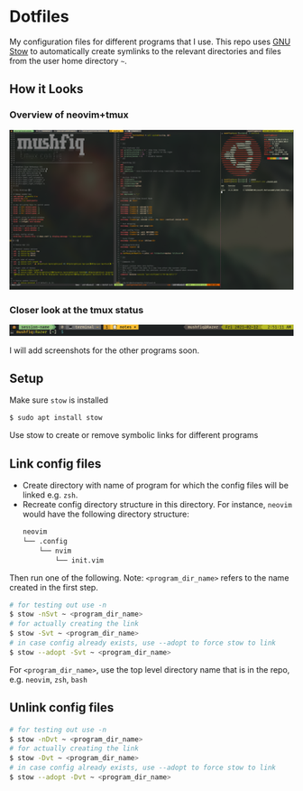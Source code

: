 # Dotfiles
My configuration files for different programs that I use. This repo uses [GNU Stow](https://www.gnu.org/software/stow/) to automatically create symlinks to the relevant directories and files from the user home directory `~`.

## How it Looks
### Overview of neovim+tmux
![overview](./images/overview.png)

### Closer look at the tmux status
![tmux-status](./images/tmux-status.png)

I will add screenshots for the other programs soon.

## Setup
Make sure `stow` is installed

```sh
$ sudo apt install stow
```

Use stow to create or remove symbolic links for different programs

## Link config files
* Create directory with name of program for which the config files will be linked e.g. `zsh`.
* Recreate config directory structure in this directory. For instance, `neovim` would have the following directory structure:
	```sh
	neovim
	└── .config
	    └── nvim
	        └── init.vim
	```

Then run one of the following. Note: `<program_dir_name>` refers to the name created in the first step.

```sh
# for testing out use -n
$ stow -nSvt ~ <program_dir_name>
# for actually creating the link
$ stow -Svt ~ <program_dir_name>
# in case config already exists, use --adopt to force stow to link
$ stow --adopt -Svt ~ <program_dir_name>
```
For `<program_dir_name>`, use the top level directory name that is in the repo, e.g. `neovim`, `zsh`, `bash`

## Unlink config files
```sh
# for testing out use -n
$ stow -nDvt ~ <program_dir_name>
# for actually creating the link
$ stow -Dvt ~ <program_dir_name>
# in case config already exists, use --adopt to force stow to link
$ stow --adopt -Dvt ~ <program_dir_name>
```

